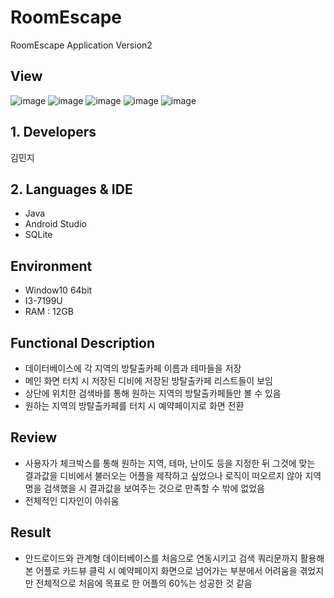# RoomEscape
RoomEscape Application Version2

## View
![image](https://user-images.githubusercontent.com/46260973/113409738-e6e0f700-93ec-11eb-9646-d49c1cfed12f.png) ![image](https://user-images.githubusercontent.com/46260973/113409757-ee080500-93ec-11eb-86d5-8b0f21e92c12.png) ![image](https://user-images.githubusercontent.com/46260973/113409762-f19b8c00-93ec-11eb-90b4-c28c819e692e.png) ![image](https://user-images.githubusercontent.com/46260973/113409765-f3654f80-93ec-11eb-9676-32a4c463266e.png) ![image](https://user-images.githubusercontent.com/46260973/113409768-f52f1300-93ec-11eb-88b6-cf32c0f2b010.png)

## 1. Developers
김민지

## 2. Languages & IDE
- Java
- Android Studio
- SQLite

## Environment
- Window10 64bit
- I3-7199U
- RAM : 12GB

## Functional Description
- 데이터베이스에 각 지역의 방탈출카페 이름과 테마들을 저장
- 메인 화면 터치 시 저장된 디비에 저장된 방탈출카페 리스트들이 보임
- 상단에 위치한 검색바를 통해 원하는 지역의 방탈출카페들만 볼 수 있음
- 원하는 지역의 방탈출카페를 터치 시 예약페이지로 화면 전환

## Review
- 사용자가 체크박스를 통해 원하는 지역, 테마, 난이도 등을 지정한 뒤 그것에 맞는 결과값을 디비에서 불러오는
  어플을 제작하고 싶었으나 로직이 떠오르지 않아 지역명을 검색했을 시 결과값을 보여주는 것으로 만족할 수 밖에 없었음
- 전체적인 디자인이 아쉬움

## Result
- 안드로이드와 관계형 데이터베이스를 처음으로 연동시키고 검색 쿼리문까지 활용해 본 어플로 카드뷰 클릭 시
  예약페이지 화면으로 넘어가는 부분에서 어려움을 겪었지만 전체적으로 처음에 목표로 한 어플의 60%는 성공한 것 같음

